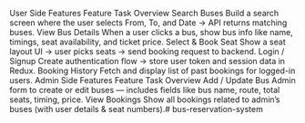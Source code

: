 User Side Features
Feature	Task Overview
Search Buses	Build a search screen where the user selects From, To, and Date → API returns matching buses.
View Bus Details	When a user clicks a bus, show bus info like name, timings, seat availability, and ticket price.
Select & Book Seat	Show a seat layout UI → user picks seats → send booking request to backend.
Login / Signup	Create authentication flow → store user token and session data in Redux.
Booking History	Fetch and display list of past bookings for logged-in users.
Admin Side Features
Feature	Task Overview
Add / Update Bus	Admin form to create or edit buses — includes fields like bus name, route, total seats, timing, price.
View Bookings	Show all bookings related to admin’s buses (with user details & seat numbers).#   b u s - r e s e r v a t i o n - s y s t e m  
 